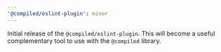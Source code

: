 ```yaml
---
'@compiled/eslint-plugin': minor
---
```


Initial release of the `@compiled/eslint-plugin`. This will become a useful complementary tool to use with the `@compiled` library.
